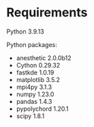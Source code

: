 # Requirements
Python 3.9.13

Python packages:
- anesthetic           2.0.0b12
- Cython               0.29.32
- fastkde              1.0.19
- matplotlib           3.5.2
- mpi4py               3.1.3
- numpy                1.23.0
- pandas               1.4.3
- pypolychord          1.20.1
- scipy                1.8.1